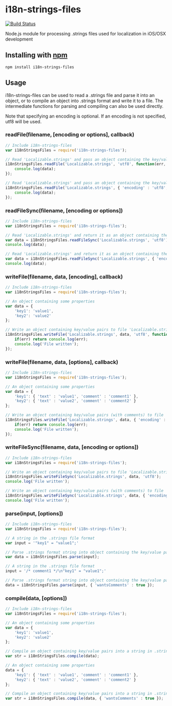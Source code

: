 i18n-strings-files
==================

[![Build Status](https://travis-ci.org/justinklemm/i18n-strings-files.png)](https://travis-ci.org/justinklemm/i18n-strings-files)

Node.js module for processing .strings files used for localization in iOS/OSX development

## Installing with [npm](http://npmjs.org/)

```
npm install i18n-strings-files
```

## Usage

i18n-strings-files can be used to read a .strings file and parse it into an object, or to compile an object into .strings format and write it to a file. The intermediate functions for parsing and compiling can also be used directly.

Note that specifying an encoding is optional. If an encoding is not specified, utf8 will be used.

### readFile(filename, [encoding or options], callback)
```js
// Include i18n-strings-files
var i18nStringsFiles = require('i18n-strings-files');

// Read 'Localizable.strings' and pass an object containing the key/value pairs to a callback
i18nStringsFiles.readFile('Localizable.strings', 'utf8', function(err, data){
    console.log(data);
});

// Read 'Localizable.strings' and pass an object containing the key/value pairs (each value contains 'text' and 'comment') to a callback
i18nStringsFiles.readFile('Localizable.strings', { 'encoding' : 'utf8', 'wantsComments' : true }, function(err, data){
    console.log(data);
});
```

### readFileSync(filename, [encoding or options])
```js
// Include i18n-strings-files
var i18nStringsFiles = require('i18n-strings-files');

// Read 'Localizable.strings' and return it as an object containing the key/value pairs
var data = i18nStringsFiles.readFileSync('Localizable.strings', 'utf8');
console.log(data);

// Read 'Localizable.strings' and return it as an object containing the key/value (each value contains 'text' and 'comment') pairs
var data = i18nStringsFiles.readFileSync('Localizable.strings', { 'encoding' : 'utf8', 'wantsComments' : true });
console.log(data);
```

### writeFile(filename, data, [encoding], callback)
```js
// Include i18n-strings-files
var i18nStringsFiles = require('i18n-strings-files');

// An object containing some properties
var data = {
    'key1': 'value1',
    'key2': 'value2'
};

// Write an object containing key/value pairs to file 'Localizable.strings', execute callback when done
i18nStringsFiles.writeFile('Localizable.strings', data, 'utf8', function(err){
    if(err) return console.log(err);
    console.log('File written');
});
```

### writeFile(filename, data, [options], callback)
```js
// Include i18n-strings-files
var i18nStringsFiles = require('i18n-strings-files');

// An object containing some properties
var data = {
    'key1': { 'text' : 'value1', 'comment' : 'comment1' },
    'key2': { 'text' : 'value2', 'comment' : 'comment2' }
};

// Write an object containing key/value pairs (with comments) to file 'Localizable.strings', execute callback when done
i18nStringsFiles.writeFile('Localizable.strings', data, { 'encoding' : 'utf8', 'wantsComments' : true }, function(err){
    if(err) return console.log(err);
    console.log('File written');
});
```

### writeFileSync(filename, data, [encoding or options])
```js
// Include i18n-strings-files
var i18nStringsFiles = require('i18n-strings-files');

// Write an object containing key/value pairs to file 'Localizable.strings'
i18nStringsFiles.writeFileSync('Localizable.strings', data, 'utf8');
console.log('File written');

// Write an object containing key/value pairs (with comments) to file 'Localizable.strings'
i18nStringsFiles.writeFileSync('Localizable.strings', data, { 'encoding' : 'utf8', 'wantsComments' : true });
console.log('File written');
```

### parse(input, [options])
```js
// Include i18n-strings-files
var i18nStringsFiles = require('i18n-strings-files');

// A string in the .strings file format
var input = '"key1" = "value1";'

// Parse .strings format string into object containing the key/value pairs
var data = i18nStringsFiles.parse(input);

// A string in the .strings file format
input = '/* comment1 */\n"key1" = "value1";'

// Parse .strings format string into object containing the key/value pairs
data = i18nStringsFiles.parse(input, { 'wantsComments' : true });
```

### compile(data, [options])
```js
// Include i18n-strings-files
var i18nStringsFiles = require('i18n-strings-files');

// An object containing some properties
var data = {
    'key1': 'value1',
    'key2': 'value2'
};

// Compile an object containing key/value pairs into a string in .strings file format
var str = i18nStringsFiles.compile(data);

// An object containing some properties
data = {
    'key1': { 'text' : 'value1', 'comment' : 'comment1' },
    'key2': { 'text' : 'value2', 'comment' : 'comment2' }
};

// Compile an object containing key/value pairs into a string in .strings file format
var str = i18nStringsFiles.compile(data, { 'wantsComments' : true });
```
